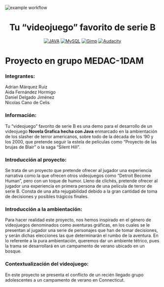 
![example workflow](https://badge-size.herokuapp.com/eldiosx/novelasGraficaJava/main/)

<h1 align="center">Tu “videojuego” favorito de serie B</h1>

<div align="center">

[![JAVA](https://img.shields.io/badge/Java-ED8B00?style=for-the-badge&logo=openjdk&logoColor=white)](https://www.java.com/en/)
[![MySQL](https://img.shields.io/badge/MySQL-005C84?style=for-the-badge&logo=mysql&logoColor=white)](https://www.mysql.com/)
[![Gimp](https://img.shields.io/badge/gimp-5C5543?style=for-the-badge&logo=gimp&logoColor=white)](https://www.gimp.org/)
[![Audacity](https://img.shields.io/badge/Audacity-0000CC?style=for-the-badge&logo=audacity&logoColor=white)](https://www.audacityteam.org/)

</div>

# Proyecto en grupo MEDAC-1DAM
<h3>Integrantes: </h3>

Adrian Márquez Ruiz<br>
Aida Fernández Hormigo<br>
Daniel Delgado Jiménez<br>
Nicolas Cano de Celis<br>

<h3>Información: </h3>
Tu “videojuego” favorito de serie B es una demo para el desarrollo de un videojuego <b>Novela Grafica hecha con Java</b> enmarcado en la ambientación de los slasher de terror americanos, sobre todo de la década de los ‘90 y los 2000, que pretende seguir la estela de películas como “Proyecto de las brujas de Blair” o la saga “Silent Hill”.
<h3>Introducción al proyecto: </h3>
Se trata de un proyecto que pretende ofrecer al jugador una experiencia narrativa como la que ofrecen otros videojuegos como “Detroit Become Human”, pero con un toque de humor. Lleno de clichés, pretende ofrecer al jugador una experiencia en primera persona de una película de terror de serie B. Consta de una  alta rejugabilidad debido a la gran cantidad de toma de decisiones y posibles trágicos finales. 
<h3>Introducción a la ambientación: </h3>
Para hacer realidad este proyecto, nos hemos inspirado en el género de videojuegos denominados como aventuras gráficas, en los cuales se le presentan al jugador una serie de personajes que han de tomar decisiones, y serán dichas elecciones las que determinarán el rumbo de la aventura. En lo referente a la pura ambientación, queremos dar un ambiente tétrico, pues la trama se desarrollará en un campamento de verano ubicado en un bosque.
<h3>Contextualización del videojuego: </h3>
En este proyecto se presenta el conflicto de un recién llegado grupo adolescentes a un campamento de verano en Connecticut.
